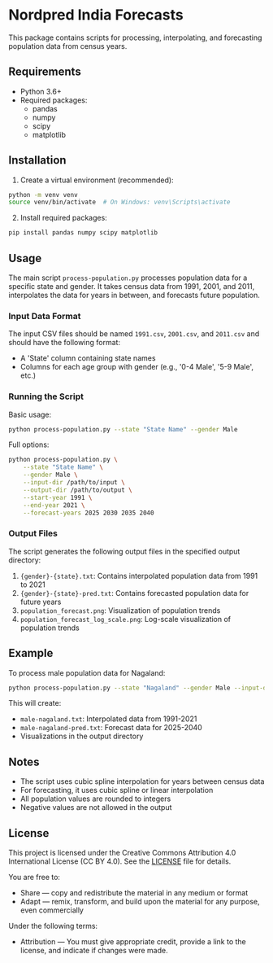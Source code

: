 # Nordpred India Forecasts

This package contains scripts for processing, interpolating, and forecasting population data from census years.

## Requirements

- Python 3.6+
- Required packages:
  - pandas
  - numpy
  - scipy
  - matplotlib

## Installation

1. Create a virtual environment (recommended):
```bash
python -m venv venv
source venv/bin/activate  # On Windows: venv\Scripts\activate
```

2. Install required packages:
```bash
pip install pandas numpy scipy matplotlib
```

## Usage

The main script `process-population.py` processes population data for a specific state and gender. It takes census data from 1991, 2001, and 2011, interpolates the data for years in between, and forecasts future population.

### Input Data Format

The input CSV files should be named `1991.csv`, `2001.csv`, and `2011.csv` and should have the following format:
- A 'State' column containing state names
- Columns for each age group with gender (e.g., '0-4 Male', '5-9 Male', etc.)

### Running the Script

Basic usage:
```bash
python process-population.py --state "State Name" --gender Male
```

Full options:
```bash
python process-population.py \
    --state "State Name" \
    --gender Male \
    --input-dir /path/to/input \
    --output-dir /path/to/output \
    --start-year 1991 \
    --end-year 2021 \
    --forecast-years 2025 2030 2035 2040
```

### Output Files

The script generates the following output files in the specified output directory:

1. `{gender}-{state}.txt`: Contains interpolated population data from 1991 to 2021
2. `{gender}-{state}-pred.txt`: Contains forecasted population data for future years
3. `population_forecast.png`: Visualization of population trends
4. `population_forecast_log_scale.png`: Log-scale visualization of population trends

## Example

To process male population data for Nagaland:
```bash
python process-population.py --state "Nagaland" --gender Male --input-dir ../population-interpolation-forecast-scripts
```

This will create:
- `male-nagaland.txt`: Interpolated data from 1991-2021
- `male-nagaland-pred.txt`: Forecast data for 2025-2040
- Visualizations in the output directory

## Notes

- The script uses cubic spline interpolation for years between census data
- For forecasting, it uses cubic spline or linear interpolation
- All population values are rounded to integers
- Negative values are not allowed in the output 

## License

This project is licensed under the Creative Commons Attribution 4.0 International License (CC BY 4.0). See the [LICENSE](LICENSE) file for details.

You are free to:
- Share — copy and redistribute the material in any medium or format
- Adapt — remix, transform, and build upon the material for any purpose, even commercially

Under the following terms:
- Attribution — You must give appropriate credit, provide a link to the license, and indicate if changes were made. 